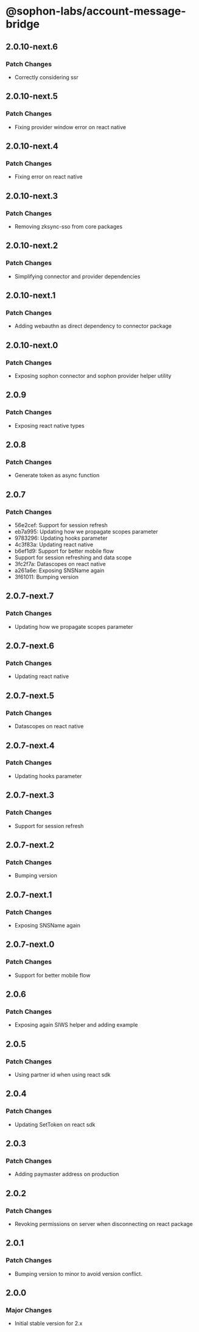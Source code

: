 # @sophon-labs/account-message-bridge

## 2.0.10-next.6

### Patch Changes

- Correctly considering ssr

## 2.0.10-next.5

### Patch Changes

- Fixing provider window error on react native

## 2.0.10-next.4

### Patch Changes

- Fixing error on react native

## 2.0.10-next.3

### Patch Changes

- Removing zksync-sso from core packages

## 2.0.10-next.2

### Patch Changes

- Simplifying connector and provider dependencies

## 2.0.10-next.1

### Patch Changes

- Adding webauthn as direct dependency to connector package

## 2.0.10-next.0

### Patch Changes

- Exposing sophon connector and sophon provider helper utility

## 2.0.9

### Patch Changes

- Exposing react native types

## 2.0.8

### Patch Changes

- Generate token as async function

## 2.0.7

### Patch Changes

- 56e2cef: Support for session refresh
- eb7a995: Updating how we propagate scopes parameter
- 9783296: Updating hooks parameter
- 4c3f83a: Updating react native
- b6ef1d9: Support for better mobile flow
- Support for session refreshing and data scope
- 3fc2f7a: Datascopes on react native
- a261a6e: Exposing SNSName again
- 3f61011: Bumping version

## 2.0.7-next.7

### Patch Changes

- Updating how we propagate scopes parameter

## 2.0.7-next.6

### Patch Changes

- Updating react native

## 2.0.7-next.5

### Patch Changes

- Datascopes on react native

## 2.0.7-next.4

### Patch Changes

- Updating hooks parameter

## 2.0.7-next.3

### Patch Changes

- Support for session refresh

## 2.0.7-next.2

### Patch Changes

- Bumping version

## 2.0.7-next.1

### Patch Changes

- Exposing SNSName again

## 2.0.7-next.0

### Patch Changes

- Support for better mobile flow

## 2.0.6

### Patch Changes

- Exposing again SIWS helper and adding example

## 2.0.5

### Patch Changes

- Using partner id when using react sdk

## 2.0.4

### Patch Changes

- Updating SetToken on react sdk

## 2.0.3

### Patch Changes

- Adding paymaster address on production

## 2.0.2

### Patch Changes

- Revoking permissions on server when disconnecting on react package

## 2.0.1

### Patch Changes

- Bumping version to minor to avoid version conflict.

## 2.0.0

### Major Changes

- Initial stable version for 2.x
